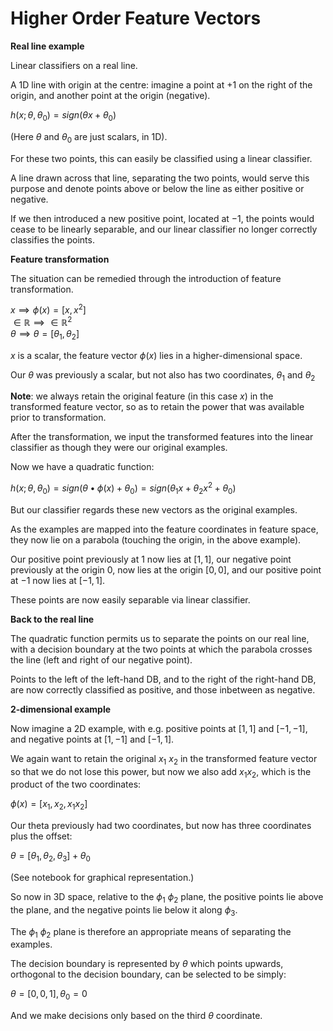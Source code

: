 # Higher Order Feature Vectors

**Real line example**

Linear classifiers on a real line.

A 1D line with origin at the centre: imagine a point at $+1$ on the right of the origin, and another point at the origin (negative).

$h(x; θ, θ_0) = sign(θx + θ_0)$

(Here $θ$ and $θ_0$ are just scalars, in 1D).

For these two points, this can easily be classified using a linear classifier.

A line drawn across that line, separating the two points, would serve this purpose and denote points above or below the line as either positive or negative.

If we then introduced a new positive point, located at $-1$, the points would cease to be linearly separable, and our linear classifier no longer correctly classifies the points.

**Feature transformation**

The situation can be remedied through the introduction of feature transformation.

$x ⟹ \phi(x) = [x, x^2]$  
$∈ℝ ⟹ ∈ℝ^2$  
$θ ⟹ θ = [θ_1, θ_2]$

$x$ is a scalar, the feature vector $\phi(x)$ lies in a higher-dimensional space.

Our $θ$ was previously a scalar, but not also has two coordinates, $θ_1$ and $θ_2$

**Note**: we always retain the original feature (in this case $x$) in the transformed feature vector, so as to retain the power that was available prior to transformation.

After the transformation, we input the transformed features into the linear classifier as though they were our original examples.

Now we have a quadratic function:

$h(x; θ, θ_0) = sign(θ•\phi(x) + θ_0) = sign(θ_1x + θ_2x^2 + θ_0)$

But our classifier regards these new vectors as the original examples.

As the examples are mapped into the feature coordinates in feature space, they now lie on a parabola (touching the origin, in the above example).

Our positive point previously at $1$ now lies at $[1, 1]$, our negative point previously at the origin $0$, now lies at the origin $[0, 0]$, and our positive point at $-1$ now lies at $[-1, 1]$.

These points are now easily separable via linear classifier.

**Back to the real line**

The quadratic function permits us to separate the points on our real line, with a decision boundary at the two points at which the parabola crosses the line (left and right of our negative point).

Points to the left of the left-hand DB, and to the right of the right-hand DB, are now correctly classified as positive, and those inbetween as negative.

**2-dimensional example**

Now imagine a 2D example, with e.g. positive points at $[1, 1]$ and $[-1, -1]$, and negative points at $[1, -1]$ and $[-1, 1]$.

We again want to retain the original $x_1$ $x_2$ in the transformed feature vector so that we do not lose this power, but now we also add $x_1x_2$, which is the product of the two coordinates:

$\phi(x) = [x_1, x_2, x_1x_2]$

Our theta previously had two coordinates, but now has three coordinates plus the offset:

$θ = [θ_1, θ_2, θ_3] + θ_0$

(See notebook for graphical representation.)

So now in 3D space, relative to the $\phi_1$ $\phi_2$ plane, the positive points lie above the plane, and the negative points lie below it along $\phi_3$.

The $\phi_1$ $\phi_2$ plane is therefore an appropriate means of separating the examples.

The decision boundary is represented by $θ$ which points upwards, orthogonal to the decision boundary, can be selected to be simply:

$θ = [0, 0, 1], θ_0 = 0$

And we make decisions only based on the third $θ$ coordinate.
